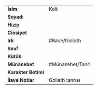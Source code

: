 |  |  |  
|---|---|  
| **İsim** | Kolt|  
| **Soyadı** | |  
| **Hizip** | |  
| **Cinsiyet** | |  
| **Irk** | #Race/Goliath|  
| **Sınıf** | |  
| **Kütük** | |  
| **Münasebet** | #Münasebet/Tanrı|  
| **Karakter Betimi** | |  
| **İlave Notlar** | Goliath tanrısı|  
